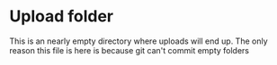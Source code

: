 # Upload folder

This is an nearly empty directory where uploads will end up.
The only reason this file is here is because git can't commit empty folders
